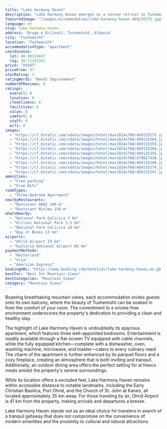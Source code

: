 ```yaml
---
title: "Lake Harmony Haven"
description: "Lake Harmony Haven emerges as a serene retreat in Tushemisht, offering a blend of comfort and convenience for travelers seeking a peaceful escape."
featuredImage: "/images/accommodation/lake-harmony-haven-469135275.jpg"
language: en
slug: lake-harmony-haven
address: "Rruga e Drilonit, Tushemisht, Albania"
city: "Tushemisht"
location: "Tushemisht"
accommodationType: "apartment"
coordinates:
  lat: 40.90114847
  lng: 20.71101352
price: "US$97"
priceFrom: 97
starRating: 3
ratingWords: "Needs Improvement"
numberOfReviews: 0
ratings:
  overall: 0
  location: 0
  cleanliness: 0
  facilities: 0
  value: 0
  comfort: 0
  staff: 0
  wifi: 0
images:
  - "https://cf.bstatic.com/xdata/images/hotel/max1024x768/469135275.jpg?k=7af9b444044e2387015487ff11defc0aeb12a88a1fe5547cafcd73c11678a6c0&o=&hp=1"
  - "https://cf.bstatic.com/xdata/images/hotel/max1024x768/469135384.jpg?k=ade263e4a048d46d15d3976f6315e142151f634f23c6374dc87e9f51298dfa23&o=&hp=1"
  - "https://cf.bstatic.com/xdata/images/hotel/max1024x768/469135359.jpg?k=15ea5b8e03d4a8c173e596556e2ddd9ead84926ca02cd491b021f2c5db92745c&o=&hp=1"
  - "https://cf.bstatic.com/xdata/images/hotel/max1024x768/469135368.jpg?k=143e58f67b6316c5a929545cf4c01fa267d797843e42b94a832569be6b854b29&o=&hp=1"
  - "https://cf.bstatic.com/xdata/images/hotel/max1024x768/469135356.jpg?k=3042d74ee1dbfe43bf336a2cb60399e7d014b8d220e89a33e3ccb01c870ee076&o=&hp=1"
  - "https://cf.bstatic.com/xdata/images/hotel/max1024x768/470027430.jpg?k=e882c2361df06a1d357771f6723b429fc7a588fd3721a4b6755700f2bf0efee5&o=&hp=1"
  - "https://cf.bstatic.com/xdata/images/hotel/max1024x768/469135390.jpg?k=ea081010e588dee29be2ec4b56881b2173f57daff1763fc47df3ad7419e3ce78&o=&hp=1"
  - "https://cf.bstatic.com/xdata/images/hotel/max1024x768/469135379.jpg?k=55d66fb944ea714dd7e59849dbb46512ac01127cb67070a69ef68b9da79ee8d3&o=&hp=1"
  - "https://cf.bstatic.com/xdata/images/hotel/max1024x768/469135347.jpg?k=0df8938cac0e17dfb658f6b4a794785df22e1fb498cd43511e070bc110682de5&o=&hp=1"
amenities:
  - "Free parking"
  - "Free WiFi"
roomTypes:
  - "Three-Bedroom Apartment"
nearbyRestaurants:
  - "Restorant ARBI 100 m"
  - "Restorant Mjelma 150 m"
whatsNearby:
  - "National Park Galicica 3 km"
  - "Driloni National Park 3.5 km"
  - "National Park Galicica 10 km"
  - "Bay of Bones 13 km"
airports:
  - "Ohrid Airport 29 km"
  - "Kastoria National Airport 68 km"
paymentMethods:
  - "Mastercard"
  - "Visa"
  - "American Express"
bookingURL: "https://www.booking.com/hotel/al/lake-harmony-haven.en-gb.html?aid=8035640"
bestFor: "Best for Mountain Views"
bestCategories: "Mountain Views"
category: "Mountain Views"
---
```


Boasting breathtaking mountain views, each accommodation invites guests onto its own balcony, where the beauty of Tushemisht can be soaked in from the comfort of your room. The commitment to a smoke-free environment underscores the property's dedication to providing a clean and healthy stay.

The highlight of Lake Harmony Haven is undoubtedly its spacious apartment, which features three well-appointed bedrooms. Entertainment is readily available through a flat-screen TV equipped with cable channels, while the fully equipped kitchen—complete with a dishwasher, oven, washing machine, microwave, and toaster—caters to every culinary need. The charm of the apartment is further enhanced by its parquet floors and a cozy fireplace, creating an atmosphere that is both inviting and tranquil. Additionally, an outdoor dining area offers the perfect setting for al fresco meals amidst the property's serene surroundings.

While its location offers a secluded feel, Lake Harmony Haven remains within accessible distance to notable landmarks, including the Early Christian Basilica, Port Ohrid, and the Church of St. John at Kaneo, all located approximately 35 km away. For those traveling by air, Ohrid Airport is 41 km from the property, making arrivals and departures a breeze.

Lake Harmony Haven stands out as an ideal choice for travelers in search of a tranquil getaway that does not compromise on the convenience of modern amenities and the proximity to cultural and natural attractions.
